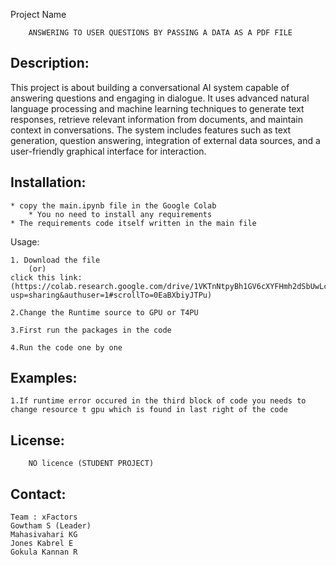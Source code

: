 Project Name
         
        ANSWERING TO USER QUESTIONS BY PASSING A DATA AS A PDF FILE

Description:
------------
This project is about building a conversational AI system capable of answering questions and engaging in dialogue. It uses advanced natural language processing and machine learning techniques to generate text responses, retrieve relevant information from documents, and maintain context in conversations. The system includes features such as text generation, question answering, integration of external data sources, and a user-friendly graphical interface for interaction.

Installation:
-------------
	* copy the main.ipynb file in the Google Colab
        * You no need to install any requirements
	* The requirements code itself written in the main file


Usage:
	 	
	1. Download the file 
		(or)
	click this link: (https://colab.research.google.com/drive/1VKTnNtpyBh1GV6cXYFHmh2dSbUwLc7cd?usp=sharing&authuser=1#scrollTo=0EaBXbiyJTPu)

	2.Change the Runtime source to GPU or T4PU
	
	3.First run the packages in the code
	
	4.Run the code one by one 

Examples:
---------

	1.If runtime error occured in the third block of code you needs to change resource t gpu which is found in last right of the code


License:
--------

        NO licence (STUDENT PROJECT)

Contact:
---------
 
	Team : xFactors
	Gowtham S (Leader)
	Mahasivahari KG
	Jones Kabrel E
	Gokula Kannan R

		  
